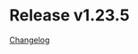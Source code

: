 # Release v1.23.5
[Changelog](https://github.com/opentelekomcloud/terraform-provider-opentelekomcloud/blob/devel/CHANGELOG.md#1235-march-24-2021)